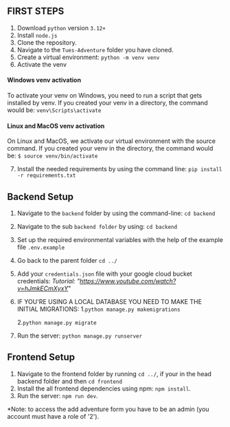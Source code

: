 ## FIRST STEPS
1. Download `python` version `3.12+`
2. Install `node.js`
3. Clone the repository.
4. Navigate to the `Tues-Adventure` folder you have cloned.
5. Create a virtual environment: ```python -m venv venv```
6. Activate the venv
#### Windows venv activation
To activate your venv on Windows, you need to run a script that gets installed by venv. If you created your venv in a directory, the command would be:
`venv\Scripts\activate`

#### Linux and MacOS venv activation

On Linux and MacOS, we activate our virtual environment with the source command. If you created your venv in the directory, the command would be:
`$ source venv/bin/activate`

7. Install the needed requirements by using the command line: `pip install -r requirements.txt`

## Backend Setup
1. Navigate to the `backend` folder by using the command-line: `cd backend`
2. Navigate to the sub `backend folder` by using: `cd backend`
3. Set up the required environmental variables with the help of the example file `.env.example`
4. Go back to the parent folder `cd ../`
5. Add your `credentials.json` file with your google cloud bucket credentials: *Tutorial: "https://www.youtube.com/watch?v=hJmkECmXyxY*"
6. IF YOU'RE USING A LOCAL DATABASE YOU NEED TO MAKE THE INITIAL MIGRATIONS:
    1.`python manage.py makemigrations`

    2.`python manage.py migrate`
7. Run the server: `python manage.py runserver`
## Frontend Setup
1.  Navigate to the frontend folder by running `cd ../`, if your in the head backend folder and then `cd frontend`
2.  Install the all frontend dependencies using npm: `npm install`.
3.  Run the server: `npm run dev`.


*Note: to access the add adventure form you have to be an admin (you account must have a role of '2').
